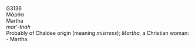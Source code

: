 <body>
  <p>G3136<br>  Μάρθα  <br> Martha  <br><i>mar‘-thah </i><br>Probably of Chaldee origin (meaning <i>mistress</i>); <i>Martha</i>, a Christian woman: - Martha.<br></p>
 </body>
